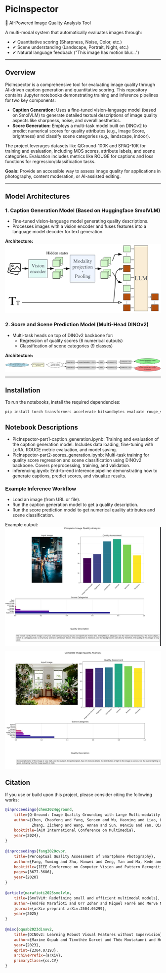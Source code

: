# PicInspector  
📸 AI-Powered Image Quality Analysis Tool  

A multi-modal system that automatically evaluates images through:  
- ✔ Quantitative scoring (Sharpness, Noise, Color, etc.)  
- ✔ Scene understanding (Landscape, Portrait, Night, etc.)  
- ✔ Natural language feedback ("This image has motion blur...")  

---

## Overview

PicInspector is a comprehensive tool for evaluating image quality through AI-driven caption generation and quantitative scoring. This repository contains Jupyter notebooks demonstrating training and inference pipelines for two key components:

- **Caption Generation:** Uses a fine-tuned vision-language model (based on SmolVLM) to generate detailed textual descriptions of image quality aspects like sharpness, noise, and overall aesthetics.  
- **Score Generation:** Employs a multi-task model built on DINOv2 to predict numerical scores for quality attributes (e.g., Image Score, brightness) and classify scene categories (e.g., landscape, indoor).  

The project leverages datasets like QGround-100K and SPAQ-10K for training and evaluation, including MOS scores, attribute labels, and scene categories. Evaluation includes metrics like ROUGE for captions and loss functions for regression/classification tasks.

**Goals:** Provide an accessible way to assess image quality for applications in photography, content moderation, or AI-assisted editing.

---

## Model Architectures

### 1. Caption Generation Model (Based on Huggingface SmolVLM)

- Fine-tuned vision-language model generating quality descriptions.  
- Processes images with a vision encoder and fuses features into a language model decoder for text generation.  

**Architecture:**  
![img](images/architecture_smolvlm.png)

### 2. Score and Scene Prediction Model (Multi-Head DINOv2)

- Multi-task heads on top of DINOv2 backbone for:  
  - Regression of quality scores (6 numerical outputs)  
  - Classification of scene categories (9 classes)  

**Architecture:**  
![img](images/graphviz.png)

---

## Installation

To run the notebooks, install the required dependencies:

```bash
pip install torch transformers accelerate bitsandbytes evaluate rouge_score pandas matplotlib seaborn scikit-learn
```

## Notebook Descriptions
- PicInspector-part1-caption_generation.ipynb: Training and evaluation of the caption generation model. Includes data loading, fine-tuning with LoRA, ROUGE metric evaluation, and model saving.
- PicInspector-part2-scores_generation.ipynb: Multi-task training for quality score regression and scene classification using DINOv2 backbone. Covers preprocessing, training, and validation.
- inferencing.ipynb: End-to-end inference pipeline demonstrating how to generate captions, predict scores, and visualize results.

### Example Inference Workflow
- Load an image (from URL or file).
- Run the caption generation model to get a quality description.
- Run the score prediction model to get numerical quality attributes and scene classification.

Example output:
![img](images/out1.jpg)

![img](images/out2.jpg)

## Citation

If you use or build upon this project, please consider citing the following works:

```bibtex
@inproceedings{chen2024qground,
    title={Q-Ground: Image Quality Grounding with Large Multi-modality Models}, 
    author={Chen, Chaofeng and Yang, Sensen and Wu, Haoning and Liao, Liang and 
            Zhang, Zicheng and Wang, Annan and Sun, Wenxiu and Yan, Qiong and Lin, Weisi},
    booktitle={ACM International Conference on Multimedia},
    year={2024},
}

@inproceedings{fang2020cvpr,
    title={Perceptual Quality Assessment of Smartphone Photography},
    author={Fang, Yuming and Zhu, Hanwei and Zeng, Yan and Ma, Kede and Wang, Zhou},
    booktitle={IEEE Conference on Computer Vision and Pattern Recognition},
    pages={3677-3686},
    year={2020}
}

@article{marafioti2025smolvlm,
    title={SmolVLM: Redefining small and efficient multimodal models}, 
    author={Andrés Marafioti and Orr Zohar and Miquel Farré and Merve Noyan and Elie Bakouch and Pedro Cuenca and Cyril Zakka and Loubna Ben Allal and Anton Lozhkov and Nouamane Tazi and Vaibhav Srivastav and Joshua Lochner and Hugo Larcher and Mathieu Morlon and Lewis Tunstall and Leandro von Werra and Thomas Wolf},
    journal={arXiv preprint arXiv:2504.05299},
    year={2025}
}

@misc{oquab2023dinov2,
    title={DINOv2: Learning Robust Visual Features without Supervision}, 
    author={Maxime Oquab and Timothée Darcet and Théo Moutakanni and Huy Vo and Marc Szafraniec and Vasil Khalidov and Pierre Fernandez and Daniel Haziza and Francisco Massa and Alaaeldin El-Nouby and Mahmoud Assran and Nicolas Ballas and Wojciech Galuba and Russell Howes and Po-Yao Huang and Shang-Wen Li and Ishan Misra and Michael Rabbat and Vasu Sharma and Gabriel Synnaeve and Hu Xu and Hervé Jegou and Julien Mairal and Patrick Labatut and Armand Joulin and Piotr Bojanowski},
    year={2023},
    eprint={2304.07193},
    archivePrefix={arXiv},
    primaryClass={cs.CV}
}
```
